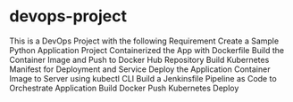 # devops-project
This is a DevOps Project with the following Requirement
Create a Sample Python Application Project
Containerized the App with Dockerfile
Build the Container Image and Push to Docker Hub Repository
Build Kubernetes Manifest for Deployment and Service
Deploy the Application Container Image to Server using kubectl CLI
Build a Jenkinsfile Pipeline as Code to Orchestrate
Application Build
Docker Push
Kubernetes Deploy